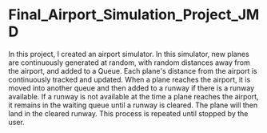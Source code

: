 # Final_Airport_Simulation_Project_JMD

In this project, I created an airport simulator. In this simulator, new planes are continuously generated at random, with random distances away from the airport, and added to a Queue. Each plane's distance from the airport is continuously tracked and updated. When a plane reaches the airport, it is moved into another queue and then added to a runway if there is a runway available. If a runway is not available at the time a plane reaches the airport, it remains in the waiting queue until a runway is cleared. The plane will then land in the cleared runway. This process is repeated until stopped by the user.
